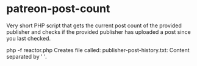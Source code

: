 # patreon-post-count
Very short PHP script that gets the current post count of the provided publisher and checks if the provided publisher has uploaded a post since you last checked.

php -f reactor.php <publisher name>
Creates file called: publisher-post-history.txt:
  Content separated by ' '.
